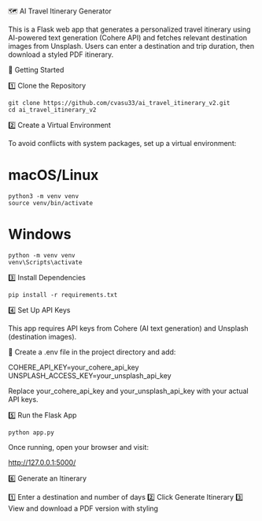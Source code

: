 🗺️ AI Travel Itinerary Generator

This is a Flask web app that generates a personalized travel itinerary 
using AI-powered text generation (Cohere API) and fetches relevant 
destination images from Unsplash. Users can enter a destination and trip 
duration, then download a styled PDF itinerary.

🚀 Getting Started

1️⃣ Clone the Repository

    git clone https://github.com/cvasu33/ai_travel_itinerary_v2.git
    cd ai_travel_itinerary_v2

2️⃣ Create a Virtual Environment

To avoid conflicts with system packages, set up a virtual environment:

# macOS/Linux

    python3 -m venv venv
    source venv/bin/activate

# Windows
    python -m venv venv
    venv\Scripts\activate

3️⃣ Install Dependencies

    pip install -r requirements.txt

4️⃣ Set Up API Keys

This app requires API keys from Cohere (AI text generation) and Unsplash 
(destination images).

🔹 Create a .env file in the project directory and add:

COHERE_API_KEY=your_cohere_api_key
UNSPLASH_ACCESS_KEY=your_unsplash_api_key

Replace your_cohere_api_key and your_unsplash_api_key with your actual 
API keys.

5️⃣ Run the Flask App

    python app.py

Once running, open your browser and visit:

http://127.0.0.1:5000/

6️⃣ Generate an Itinerary

1️⃣ Enter a destination and number of days
2️⃣ Click Generate Itinerary
3️⃣ View and download a PDF version with styling
